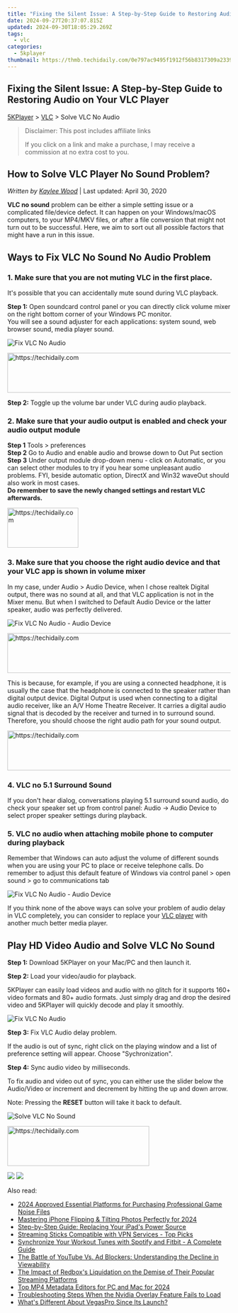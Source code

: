 ```yaml
---
title: "Fixing the Silent Issue: A Step-by-Step Guide to Restoring Audio on Your VLC Player"
date: 2024-09-27T20:37:07.815Z
updated: 2024-09-30T18:05:29.269Z
tags:
  - vlc
categories:
  - 5kplayer
thumbnail: https://thmb.techidaily.com/0e797ac9495f1912f56b8317309a2339c9d64cc1198dac03501e79efeb25298f.jpg
---
```


## Fixing the Silent Issue: A Step-by-Step Guide to Restoring Audio on Your VLC Player

[5KPlayer](https://tools.techidaily.com/5kplayer/products/) \> [VLC](https://tools.techidaily.com/5kplayer/products/) \> Solve VLC No Audio

>  Disclaimer: This post includes affiliate links
>
>  If you click on a link and make a purchase, I may receive a commission at no extra cost to you.
>

## How to Solve VLC Player No Sound Problem?

 _Written by [Kaylee Wood](https://www.quora.com/profile/Amanda-Hu-21)_ | Last updated: April 30, 2020 

**VLC no sound** problem can be either a simple setting issue or a complicated file/device defect. It can happen on your Windows/macOS computers, to your MP4/MKV files, or after a file conversion that might not turn out to be successful. Here, we aim to sort out all possible factors that might have a run in this issue.

##  Ways to Fix VLC No Sound No Audio Problem

### 1\. Make sure that you are not muting VLC in the first place.

It's possible that you can accidentally mute sound during VLC playback.

**Step 1:** Open soundcard control panel or you can directly click volume mixer on the right bottom corner of your Windows PC monitor.  
 You will see a sound adjuster for each applications: system sound, web browser sound, media player sound.

![Fix VLC No Audio](https://www.5kplayer.com/vlc/../video-music-player/img/vlc-no-sound.jpg) 

<!-- affiliate ads begin -->
<a href="https://sentrypc.7eer.net/c/5597632/398455/3022" target="_top" id="398455">
  <img src="//a.impactradius-go.com/display-ad/3022-398455" border="0" alt="https://techidaily.com" width="728" height="90"/>
</a>
<img height="0" width="0" src="https://sentrypc.7eer.net/i/5597632/398455/3022" style="position:absolute;visibility:hidden;" border="0" />
<!-- affiliate ads end -->

**Step 2:** Toggle up the volume bar under VLC during audio playback.

### 2\. Make sure that your audio output is enabled and check your audio output module

**Step 1** Tools > preferences  
**Step 2** Go to Audio and enable audio and browse down to Out Put section  
**Step 3** Under output module drop-down menu - click on Automatic, or you can select other modules to try if you hear some unpleasant audio problems. FYI, beside automatic option, DirectX and Win32 waveOut should also work in most cases.  
**Do remember to save the newly changed settings and restart VLC afterwards.** 

<!-- affiliate ads begin -->
<a href="https://aligracehair.sjv.io/c/5597632/2135352/19272" target="_top" id="2135352">
  <img src="//a.impactradius-go.com/display-ad/19272-2135352" border="0" alt="https://techidaily.com" width="160" height="90"/>
</a>
<img height="0" width="0" src="https://aligracehair.sjv.io/i/5597632/2135352/19272" style="position:absolute;visibility:hidden;" border="0" />
<!-- affiliate ads end -->

### 3\. Make sure that you choose the right audio device and that your VLC app is shown in volume mixer

In my case, under Audio > Audio Device, when I chose realtek Digital output, there was no sound at all, and that VLC application is not in the Mixer menu. But when I switched to Default Audio Device or the latter speaker, audio was perfectly delivered. 

![Fix VLC No Audio - Audio Device](https://www.5kplayer.com/vlc/../video-music-player/img/audio-device.png) 

<!-- affiliate ads begin -->
<a href="https://appsumo.8odi.net/c/5597632/2094428/7443" target="_top" id="2094428">
  <img src="//a.impactradius-go.com/display-ad/7443-2094428" border="0" alt="https://techidaily.com" width="728" height="90"/>
</a>
<img height="0" width="0" src="https://appsumo.8odi.net/i/5597632/2094428/7443" style="position:absolute;visibility:hidden;" border="0" />
<!-- affiliate ads end -->

This is because, for example, if you are using a connected headphone, it is usually the case that the headphone is connected to the speaker rather than digital output device. Digital Output is used when connecting to a digital audio receiver, like an A/V Home Theatre Receiver. It carries a digital audio signal that is decoded by the receiver and turned in to surround sound. Therefore, you should choose the right audio path for your sound output.

<!-- affiliate ads begin -->
<a href="https://aidotcom.pxf.io/c/5597632/2134503/19576" target="_top" id="2134503">
  <img src="//a.impactradius-go.com/display-ad/19576-2134503" border="0" alt="https://techidaily.com" width="728" height="90"/>
</a>
<img height="0" width="0" src="https://aidotcom.pxf.io/i/5597632/2134503/19576" style="position:absolute;visibility:hidden;" border="0" />
<!-- affiliate ads end -->

### 4\. VLC no 5.1 Surround Sound

 If you don't hear dialog, conversations playing 5.1 surround sound audio, do check your speaker set up from control panel: Audio -> Audio Device to select proper speaker settings during playback.

### 5\. VLC no audio when attaching mobile phone to computer during playback

Remember that Windows can auto adjust the volume of different sounds when you are using your PC to place or receive telephone calls. Do remember to adjust this default feature of Windows via control panel > open sound > go to communications tab 

![Fix VLC No Audio - Audio Device](https://www.5kplayer.com/vlc/../video-music-player/img/sound-communication.jpg) 

If you think none of the above ways can solve your problem of audio delay in VLC completely, you can consider to replace your [VLC player](https://tools.techidaily.com/5kplayer/products/) with another much better media player. 

## Play HD Video Audio and Solve VLC No Sound

**Step 1:** Download 5KPlayer on your Mac/PC and then launch it.

**Step 2:** Load your video/audio for playback.

5KPlayer can easily load videos and audio with no glitch for it supports 160+ video formats and 80+ audio formats. Just simply drag and drop the desired video and 5KPlayer will quickly decode and play it smoothly.

![Fix VLC No Audio](https://www.5kplayer.com/vlc/../video-music-player/img/vlc-audio-delay-xsy-050601.jpg) 

**Step 3:** Fix VLC Audio delay problem.

If the audio is out of sync, right click on the playing window and a list of preference setting will appear. Choose "Sychronization". 

**Step 4:** Sync audio video by milliseconds. 

To fix audio and video out of sync, you can either use the slider below the Audio/Video or increment and decrement by hitting the up and down arrow.

Note: Pressing the **RESET** button will take it back to default.

![Solve VLC No Sound](https://www.5kplayer.com/vlc/../video-music-player/img/vlc-no-audio.jpg) 

<!-- affiliate ads begin -->
<a href="https://aligracehair.sjv.io/c/5597632/2135357/19272" target="_top" id="2135357">
  <img src="//a.impactradius-go.com/display-ad/19272-2135357" border="0" alt="https://techidaily.com" width="320" height="90"/>
</a>
<img height="0" width="0" src="https://aligracehair.sjv.io/i/5597632/2135357/19272" style="position:absolute;visibility:hidden;" border="0" />
<!-- affiliate ads end -->

[![](https://www.5kplayer.com/vlc/../button/freedownwhitewin.png)](https://tools.techidaily.com/5kplayer/products/) [![](https://www.5kplayer.com/vlc/../button/freedownbackmac.png)](https://tools.techidaily.com/5kplayer/products/)

<ins class="adsbygoogle"
     style="display:block"
     data-ad-format="autorelaxed"
     data-ad-client="ca-pub-7571918770474297"
     data-ad-slot="1223367746"></ins>

<ins class="adsbygoogle"
     style="display:block"
     data-ad-client="ca-pub-7571918770474297"
     data-ad-slot="8358498916"
     data-ad-format="auto"
     data-full-width-responsive="true"></ins>

<span class="atpl-alsoreadstyle">Also read:</span>
<div><ul>
<li><a href="https://audio-shaping.techidaily.com/2024-approved-essential-platforms-for-purchasing-professional-game-noise-files/"><u>2024 Approved Essential Platforms for Purchasing Professional Game Noise Files</u></a></li>
<li><a href="https://extra-guidance.techidaily.com/mastering-iphone-flipping-and-tilting-photos-perfectly-for-2024/"><u>Mastering iPhone Flipping & Tilting Photos Perfectly for 2024</u></a></li>
<li><a href="https://tech-renaissance.techidaily.com/step-by-step-guide-replacing-your-ipads-power-source/"><u>Step-by-Step Guide: Replacing Your iPad's Power Source</u></a></li>
<li><a href="https://media-tips.techidaily.com/streaming-sticks-compatible-with-vpn-services-top-picks/"><u>Streaming Sticks Compatible with VPN Services - Top Picks</u></a></li>
<li><a href="https://media-tips.techidaily.com/synchronize-your-workout-tunes-with-spotify-and-fitbit-a-complete-guide/"><u>Synchronize Your Workout Tunes with Spotify and Fitbit - A Complete Guide</u></a></li>
<li><a href="https://media-tips.techidaily.com/the-battle-of-youtube-vs-ad-blockers-understanding-the-decline-in-viewability/"><u>The Battle of YouTube Vs. Ad Blockers: Understanding the Decline in Viewability</u></a></li>
<li><a href="https://media-tips.techidaily.com/the-impact-of-redboxs-liquidation-on-the-demise-of-their-popular-streaming-platforms/"><u>The Impact of Redbox's Liquidation on the Demise of Their Popular Streaming Platforms</u></a></li>
<li><a href="https://ai-driven-video-production.techidaily.com/top-mp4-metadata-editors-for-pc-and-mac-for-2024/"><u>Top MP4 Metadata Editors for PC and Mac for 2024</u></a></li>
<li><a href="https://program-issues.techidaily.com/troubleshooting-steps-when-the-nvidia-overlay-feature-fails-to-load/"><u>Troubleshooting Steps When the Nvidia Overlay Feature Fails to Load</u></a></li>
<li><a href="https://extra-hints.techidaily.com/whats-different-about-vegaspro-since-its-launch/"><u>What's Different About VegasPro Since Its Launch?</u></a></li>
</ul></div>

